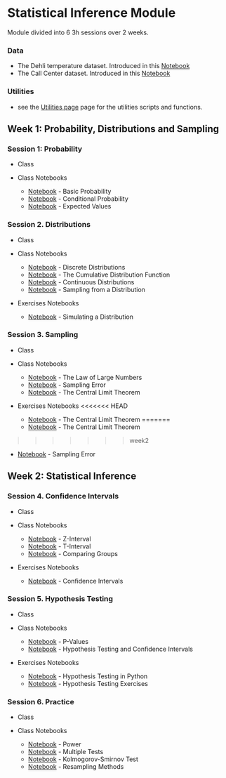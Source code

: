 # Statistical Inference Module

Module divided into 6 3h sessions over 2 weeks.

### Data

- The Dehli temperature dataset. Introduced in this [Notebook](https://www.kaggle.com/santosjgnd/the-dehli-dataset)
- The Call Center dataset. Introduced in this [Notebook](https://www.kaggle.com/santosjgnd/call-center-dataset)

### Utilities

- see the [Utilities page](utils.md) page for the utilities scripts and functions.

## Week 1: Probability, Distributions and Sampling

### Session 1: Probability

- Class

- Class Notebooks
  - [Notebook](https://www.kaggle.com/code/santosjgnd/probability-1-1-probabilities-exercises) - Basic Probability
  - [Notebook](https://www.kaggle.com/code/santosjgnd/probability-1-2-conditional-probability-exercise) - Conditional Probability
  - [Notebook](https://www.kaggle.com/code/santosjgnd/probability-1-3-expectedvalues-variance-exercises) - Expected Values

### Session 2. Distributions

- Class

- Class Notebooks

  - [Notebook](https://www.kaggle.com/code/santosjgnd/distributions-class-distrbutions-1-1-true) - Discrete Distributions
  - [Notebook](https://www.kaggle.com/code/santosjgnd/distributions-class-distrbutions-1-2) - The Cumulative Distribution Function
  - [Notebook](https://www.kaggle.com/code/santosjgnd/distributions-class-distrbutions-2) - Continuous Distributions
  - [Notebook](https://www.kaggle.com/code/santosjgnd/distributions-class-distrbutions-3) - Sampling from a Distribution

- Exercises Notebooks
  - [Notebook](https://www.kaggle.com/santosjgnd/distributions-exercises) - Simulating a Distribution

### Session 3. Sampling

- Class

- Class Notebooks

  - [Notebook](https://www.kaggle.com/code/santosjgnd/sampling-1-1-lnn) - The Law of Large Numbers
  - [Notebook](https://www.kaggle.com/code/santosjgnd/sampling-1-2-standard-error) - Sampling Error
  - [Notebook](https://www.kaggle.com/code/santosjgnd/sampling-1-3-clt) - The Central Limit Theorem

- Exercises Notebooks
<<<<<<< HEAD
  - [Notebook](https://www.kaggle.com/santosjgnd/practice-1-3-ks-test) - The Central Limit Theorem
=======
  - [Notebook](https://www.kaggle.com/code/santosjgnd/clt-exercises) - The Central Limit Theorem
>>>>>>> week2
  - [Notebook](https://www.kaggle.com/santosjgnd/samplg-exercises/edit) - Sampling Error

## Week 2: Statistical Inference

### Session 4. Confidence Intervals

- Class

- Class Notebooks

  - [Notebook](https://www.kaggle.com/santosjgnd/confidence-intervals-1-1-z-interval) - Z-Interval
  - [Notebook](https://www.kaggle.com/santosjgnd/confidence-intervals-1-2-t-interval) - T-Interval
  - [Notebook](https://www.kaggle.com/code/santosjgnd/confidence-intervals-1-3-groups) - Comparing Groups

- Exercises Notebooks
  - [Notebook](https://www.kaggle.com/santosjgnd/confidence-interval-exercises) - Confidence Intervals

### Session 5. Hypothesis Testing

- Class

- Class Notebooks

  - [Notebook](https://www.kaggle.com/code/santosjgnd/hypothesis-testing-1-1-p-values) - P-Values
  - [Notebook](https://www.kaggle.com/code/santosjgnd/hypothesis-testing-1-2-intervals) - Hypothesis Testing and Confidence Intervals

- Exercises Notebooks
  - [Notebook](https://www.kaggle.com/santosjgnd/hypothesis-testing-exercises-1-2) - Hypothesis Testing in Python
  - [Notebook](https://www.kaggle.com/santosjgnd/hypothesis-testing-exercises-2-2) - Hypothesis Testing Exercises

### Session 6. Practice

- Class

- Class Notebooks

  - [Notebook](https://www.kaggle.com/code/santosjgnd/practice-1-1-power) - Power
  - [Notebook](https://www.kaggle.com/santosjgnd/practice-1-2-multiple-correction) - Multiple Tests
  - [Notebook](https://www.kaggle.com/santosjgnd/practice-1-3-ks-test) - Kolmogorov-Smirnov Test
  - [Notebook](https://www.kaggle.com/santosjgnd/practice-1-4-anova) - Resampling Methods
